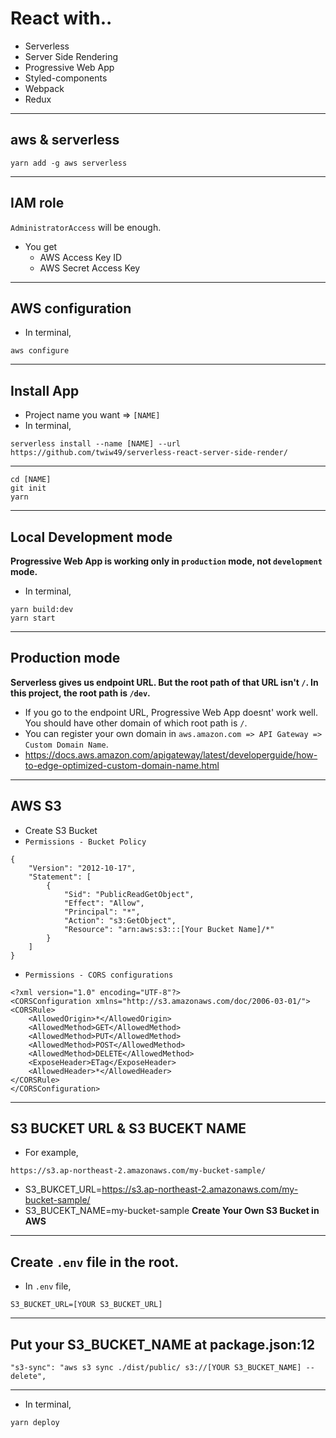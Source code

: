 # React with..

* Serverless
* Server Side Rendering
* Progressive Web App
* Styled-components
* Webpack
* Redux

---

## aws & serverless

```
yarn add -g aws serverless
```

---

## IAM role

`AdministratorAccess` will be enough.

* You get
  * AWS Access Key ID
  * AWS Secret Access Key

---

## AWS configuration

* In terminal,

```
aws configure
```

---

## Install App

* Project name you want => `[NAME]`
* In terminal,

```
serverless install --name [NAME] --url https://github.com/twiw49/serverless-react-server-side-render/
```

---

```
cd [NAME]
git init
yarn
```

---

## Local Development mode

**Progressive Web App is working only in `production` mode, not `development` mode.**

* In terminal,

```
yarn build:dev
yarn start
```

---

## Production mode

**Serverless gives us endpoint URL. But the root path of that URL isn't `/`. In this project, the root path is `/dev`.**

* If you go to the endpoint URL, Progressive Web App doesnt' work well. You should have other domain of which root path is `/`.
* You can register your own domain in `aws.amazon.com => API Gateway => Custom Domain Name`.
* https://docs.aws.amazon.com/apigateway/latest/developerguide/how-to-edge-optimized-custom-domain-name.html

---

## AWS S3

* Create S3 Bucket
* `Permissions - Bucket Policy`

```
{
    "Version": "2012-10-17",
    "Statement": [
        {
            "Sid": "PublicReadGetObject",
            "Effect": "Allow",
            "Principal": "*",
            "Action": "s3:GetObject",
            "Resource": "arn:aws:s3:::[Your Bucket Name]/*"
        }
    ]
}
```

* `Permissions - CORS configurations`

```
<?xml version="1.0" encoding="UTF-8"?>
<CORSConfiguration xmlns="http://s3.amazonaws.com/doc/2006-03-01/">
<CORSRule>
    <AllowedOrigin>*</AllowedOrigin>
    <AllowedMethod>GET</AllowedMethod>
    <AllowedMethod>PUT</AllowedMethod>
    <AllowedMethod>POST</AllowedMethod>
    <AllowedMethod>DELETE</AllowedMethod>
    <ExposeHeader>ETag</ExposeHeader>
    <AllowedHeader>*</AllowedHeader>
</CORSRule>
</CORSConfiguration>
```

---

## S3 BUCKET URL & S3 BUCEKT NAME

* For example,

```
https://s3.ap-northeast-2.amazonaws.com/my-bucket-sample/
```

* S3_BUKCET_URL=https://s3.ap-northeast-2.amazonaws.com/my-bucket-sample/
* S3_BUCEKT_NAME=my-bucket-sample
  **Create Your Own S3 Bucket in AWS**

---

## Create `.env` file in the root.

* In `.env` file,

```
S3_BUCKET_URL=[YOUR S3_BUCKET_URL]
```

---

## Put your S3_BUCKET_NAME at package.json:12

```
"s3-sync": "aws s3 sync ./dist/public/ s3://[YOUR S3_BUCKET_NAME] --delete",
```

---

* In terminal,

```
yarn deploy
```

